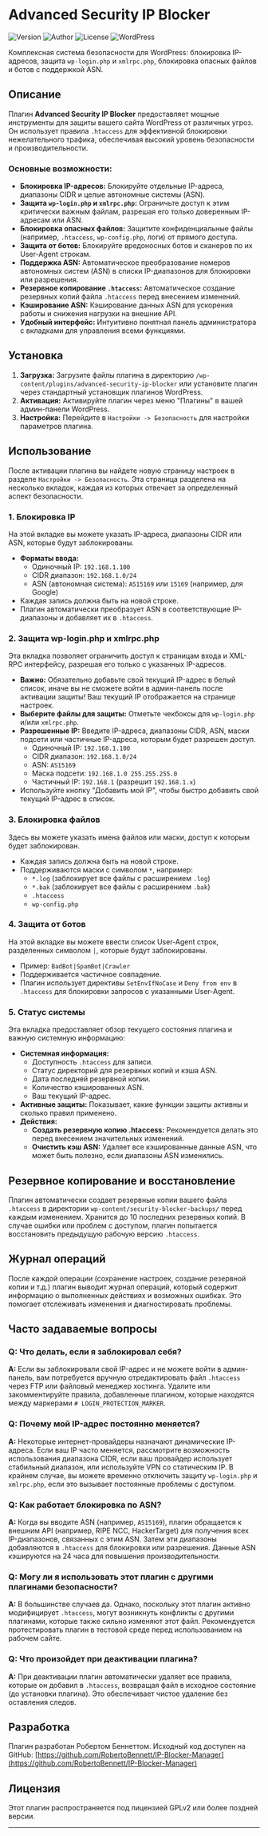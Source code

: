 # Advanced Security IP Blocker

![Version](https://img.shields.io/badge/Version-2.5-blue.svg)
![Author](https://img.shields.io/badge/Author-Robert%20Bennett-lightgrey.svg)
![License](https://img.shields.io/badge/License-GPLv2%2B-green.svg)
![WordPress](https://img.shields.io/badge/WordPress-5.0%2B-blue.svg)

Комплексная система безопасности для WordPress: блокировка IP-адресов, защита `wp-login.php` и `xmlrpc.php`, блокировка опасных файлов и ботов с поддержкой ASN.

## Описание

Плагин **Advanced Security IP Blocker** предоставляет мощные инструменты для защиты вашего сайта WordPress от различных угроз. Он использует правила `.htaccess` для эффективной блокировки нежелательного трафика, обеспечивая высокий уровень безопасности и производительности.

### Основные возможности:

*   **Блокировка IP-адресов:** Блокируйте отдельные IP-адреса, диапазоны CIDR и целые автономные системы (ASN).
*   **Защита `wp-login.php` и `xmlrpc.php`:** Ограничьте доступ к этим критически важным файлам, разрешая его только доверенным IP-адресам или ASN.
*   **Блокировка опасных файлов:** Защитите конфиденциальные файлы (например, `.htaccess`, `wp-config.php`, логи) от прямого доступа.
*   **Защита от ботов:** Блокируйте вредоносных ботов и сканеров по их User-Agent строкам.
*   **Поддержка ASN:** Автоматическое преобразование номеров автономных систем (ASN) в списки IP-диапазонов для блокировки или разрешения.
*   **Резервное копирование `.htaccess`:** Автоматическое создание резервных копий файла `.htaccess` перед внесением изменений.
*   **Кэширование ASN:** Кэширование данных ASN для ускорения работы и снижения нагрузки на внешние API.
*   **Удобный интерфейс:** Интуитивно понятная панель администратора с вкладками для управления всеми функциями.

## Установка

1.  **Загрузка:** Загрузите файлы плагина в директорию `/wp-content/plugins/advanced-security-ip-blocker` или установите плагин через стандартный установщик плагинов WordPress.
2.  **Активация:** Активируйте плагин через меню "Плагины" в вашей админ-панели WordPress.
3.  **Настройка:** Перейдите в `Настройки -> Безопасность` для настройки параметров плагина.

## Использование

После активации плагина вы найдете новую страницу настроек в разделе `Настройки -> Безопасность`. Эта страница разделена на несколько вкладок, каждая из которых отвечает за определенный аспект безопасности.

### 1. Блокировка IP

На этой вкладке вы можете указать IP-адреса, диапазоны CIDR или ASN, которые будут заблокированы.

*   **Форматы ввода:**
    *   Одиночный IP: `192.168.1.100`
    *   CIDR диапазон: `192.168.1.0/24`
    *   ASN (автономная система): `AS15169` или `15169` (например, для Google)
*   Каждая запись должна быть на новой строке.
*   Плагин автоматически преобразует ASN в соответствующие IP-диапазоны и добавляет их в `.htaccess`.

### 2. Защита wp-login.php и xmlrpc.php

Эта вкладка позволяет ограничить доступ к страницам входа и XML-RPC интерфейсу, разрешая его только с указанных IP-адресов.

*   **Важно:** Обязательно добавьте свой текущий IP-адрес в белый список, иначе вы не сможете войти в админ-панель после активации защиты! Ваш текущий IP отображается на странице настроек.
*   **Выберите файлы для защиты:** Отметьте чекбоксы для `wp-login.php` и/или `xmlrpc.php`.
*   **Разрешенные IP:** Введите IP-адреса, диапазоны CIDR, ASN, маски подсети или частичные IP-адреса, которым будет разрешен доступ.
    *   Одиночный IP: `192.168.1.100`
    *   CIDR диапазон: `192.168.1.0/24`
    *   ASN: `AS15169`
    *   Маска подсети: `192.168.1.0 255.255.255.0`
    *   Частичный IP: `192.168.1` (разрешит `192.168.1.x`)
*   Используйте кнопку "Добавить мой IP", чтобы быстро добавить свой текущий IP-адрес в список.

### 3. Блокировка файлов

Здесь вы можете указать имена файлов или маски, доступ к которым будет заблокирован.

*   Каждая запись должна быть на новой строке.
*   Поддерживаются маски с символом `*`, например:
    *   `*.log` (заблокирует все файлы с расширением `.log`)
    *   `*.bak` (заблокирует все файлы с расширением `.bak`)
    *   `.htaccess`
    *   `wp-config.php`

### 4. Защита от ботов

На этой вкладке вы можете ввести список User-Agent строк, разделенных символом `|`, которые будут заблокированы.

*   Пример: `BadBot|SpamBot|Crawler`
*   Поддерживается частичное совпадение.
*   Плагин использует директивы `SetEnvIfNoCase` и `Deny from env` в `.htaccess` для блокировки запросов с указанными User-Agent.

### 5. Статус системы

Эта вкладка предоставляет обзор текущего состояния плагина и важную системную информацию:

*   **Системная информация:**
    *   Доступность `.htaccess` для записи.
    *   Статус директорий для резервных копий и кэша ASN.
    *   Дата последней резервной копии.
    *   Количество кэшированных ASN.
    *   Ваш текущий IP-адрес.
*   **Активные защиты:** Показывает, какие функции защиты активны и сколько правил применено.
*   **Действия:**
    *   **Создать резервную копию .htaccess:** Рекомендуется делать это перед внесением значительных изменений.
    *   **Очистить кэш ASN:** Удаляет все кэшированные данные ASN, что может быть полезно, если диапазоны ASN изменились.

## Резервное копирование и восстановление

Плагин автоматически создает резервные копии вашего файла `.htaccess` в директории `wp-content/security-blocker-backups/` перед каждым изменением. Хранится до 10 последних резервных копий. В случае ошибки или проблем с доступом, плагин попытается восстановить предыдущую рабочую версию `.htaccess`.

## Журнал операций

После каждой операции (сохранение настроек, создание резервной копии и т.д.) плагин выводит журнал операций, который содержит информацию о выполненных действиях и возможных ошибках. Это помогает отслеживать изменения и диагностировать проблемы.

## Часто задаваемые вопросы

### Q: Что делать, если я заблокировал себя?

**A:** Если вы заблокировали свой IP-адрес и не можете войти в админ-панель, вам потребуется вручную отредактировать файл `.htaccess` через FTP или файловый менеджер хостинга. Удалите или закомментируйте правила, добавленные плагином, которые находятся между маркерами `# LOGIN_PROTECTION_MARKER`.

### Q: Почему мой IP-адрес постоянно меняется?

**A:** Некоторые интернет-провайдеры назначают динамические IP-адреса. Если ваш IP часто меняется, рассмотрите возможность использования диапазона CIDR, если ваш провайдер использует стабильный диапазон, или используйте VPN со статическим IP. В крайнем случае, вы можете временно отключить защиту `wp-login.php` и `xmlrpc.php`, если это вызывает постоянные проблемы с доступом.

### Q: Как работает блокировка по ASN?

**A:** Когда вы вводите ASN (например, `AS15169`), плагин обращается к внешним API (например, RIPE NCC, HackerTarget) для получения всех IP-диапазонов, связанных с этим ASN. Затем эти диапазоны добавляются в `.htaccess` для блокировки или разрешения. Данные ASN кэшируются на 24 часа для повышения производительности.

### Q: Могу ли я использовать этот плагин с другими плагинами безопасности?

**A:** В большинстве случаев да. Однако, поскольку этот плагин активно модифицирует `.htaccess`, могут возникнуть конфликты с другими плагинами, которые также сильно изменяют этот файл. Рекомендуется протестировать плагин в тестовой среде перед использованием на рабочем сайте.

### Q: Что произойдет при деактивации плагина?

**A:** При деактивации плагин автоматически удаляет все правила, которые он добавил в `.htaccess`, возвращая файл в исходное состояние (до установки плагина). Это обеспечивает чистое удаление без оставления следов.

## Разработка

Плагин разработан Робертом Беннеттом.
Исходный код доступен на GitHub: [https://github.com/RobertoBennett/IP-Blocker-Manager](https://github.com/RobertoBennett/IP-Blocker-Manager)

## Лицензия

Этот плагин распространяется под лицензией GPLv2 или более поздней версии.

---
